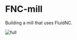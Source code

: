 # FNC-mill
Building a mill that uses FluidNC.

![full](https://user-images.githubusercontent.com/60646590/209336857-0e370ff8-6ce6-4e5e-b191-493ea45752c3.png)
